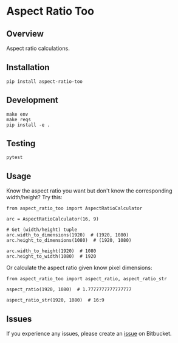 # Aspect Ratio Too


## Overview
Aspect ratio calculations.

## Installation

    pip install aspect-ratio-too



## Development

    make env
    make reqs
    pip install -e .

## Testing

    pytest


## Usage
Know the aspect ratio you want but don't know the corresponding width/height? Try this:

    from aspect_ratio_too import AspectRatioCalculator

    arc = AspectRatioCalculator(16, 9)

    # Get (width/height) tuple
    arc.width_to_dimensions(1920)  # (1920, 1080)
    arc.height_to_dimensions(1080)  # (1920, 1080)

    arc.width_to_height(1920)  # 1080
    arc.height_to_width(1080)  # 1920

Or calculate the aspect ratio given know pixel dimensions:

    from aspect_ratio_too import aspect_ratio, aspect_ratio_str

    aspect_ratio(1920, 1080)  # 1.7777777777777777

    aspect_ratio_str(1920, 1080)  # 16:9


## Issues

If you experience any issues, please create an [issue](https://bitbucket.org/xstudios/aspect-ratio-too/issues) on Bitbucket.
